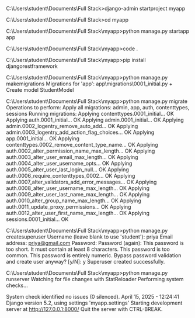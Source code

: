 C:\Users\student\Documents\Full Stack>django-admin startproject myapp

C:\Users\student\Documents\Full Stack>cd myapp

C:\Users\student\Documents\Full Stack\myapp>python manage.py startapp app

C:\Users\student\Documents\Full Stack\myapp>code .

C:\Users\student\Documents\Full Stack\myapp>pip install djangorestframework

C:\Users\student\Documents\Full Stack\myapp>python manage.py makemigrations
Migrations for 'app':
  app\migrations\0001_initial.py
    + Create model StudentModel

C:\Users\student\Documents\Full Stack\myapp>python manage.py migrate
Operations to perform:
  Apply all migrations: admin, app, auth, contenttypes, sessions
Running migrations:
  Applying contenttypes.0001_initial... OK
  Applying auth.0001_initial... OK
  Applying admin.0001_initial... OK
  Applying admin.0002_logentry_remove_auto_add... OK
  Applying admin.0003_logentry_add_action_flag_choices... OK
  Applying app.0001_initial... OK
  Applying contenttypes.0002_remove_content_type_name... OK
  Applying auth.0002_alter_permission_name_max_length... OK
  Applying auth.0003_alter_user_email_max_length... OK
  Applying auth.0004_alter_user_username_opts... OK
  Applying auth.0005_alter_user_last_login_null... OK
  Applying auth.0006_require_contenttypes_0002... OK
  Applying auth.0007_alter_validators_add_error_messages... OK
  Applying auth.0008_alter_user_username_max_length... OK
  Applying auth.0009_alter_user_last_name_max_length... OK
  Applying auth.0010_alter_group_name_max_length... OK
  Applying auth.0011_update_proxy_permissions... OK
  Applying auth.0012_alter_user_first_name_max_length... OK
  Applying sessions.0001_initial... OK

C:\Users\student\Documents\Full Stack\myapp>python manage.py createsuperuser
Username (leave blank to use 'student'): priya
Email address: priya@gmail.com
Password:
Password (again):
This password is too short. It must contain at least 8 characters.
This password is too common.
This password is entirely numeric.
Bypass password validation and create user anyway? [y/N]: y
Superuser created successfully.

C:\Users\student\Documents\Full Stack\myapp>python manage.py runserver
Watching for file changes with StatReloader
Performing system checks...

System check identified no issues (0 silenced).
April 15, 2025 - 12:24:41
Django version 5.2, using settings 'myapp.settings'
Starting development server at http://127.0.0.1:8000/
Quit the server with CTRL-BREAK.
